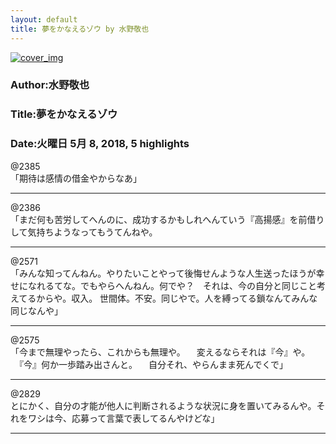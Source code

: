 ```yaml
---
layout: default
title: 夢をかなえるゾウ by 水野敬也
---
```


[![cover_img](http://images-jp.amazon.com/images/P/B00CHIL9JO.09.MZZZZZZZ.jpg)](https://www.amazon.co.jp/dp/B00CHIL9JO)  
### Author:水野敬也  
### Title:夢をかなえるゾウ  
### Date:火曜日 5月 8, 2018, 5 highlights
  
@2385  
「期待は感情の借金やからなあ」  
****
  
@2386  
「まだ何も苦労してへんのに、成功するかもしれへんていう『高揚感』を前借りして気持ちようなってもうてんねや。  
****
  
@2571  
「みんな知ってんねん。やりたいことやって後悔せんような人生送ったほうが幸せになれるてな。でもやらへんねん。何でや？　それは、今の自分と同じこと考えてるからや。収入。 世間体。不安。同じやで。人を縛ってる鎖なんてみんな同じなんや」  
****
  
@2575  
「今まで無理やったら、これからも無理や。 　変えるならそれは『今』や。 　『今』何か一歩踏み出さんと。 　自分それ、やらんまま死んでくで」  
****
  
@2829  
とにかく、自分の才能が他人に判断されるような状況に身を置いてみるんや。それをワシは今、応募って言葉で表してるんやけどな」  
****